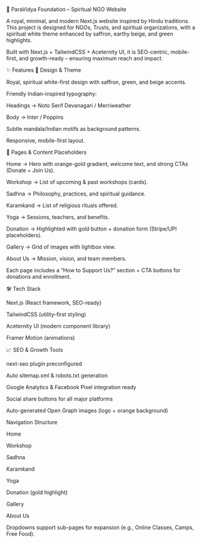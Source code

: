 🌼 ParaVidya Foundation – Spiritual NGO Website

A royal, minimal, and modern Next.js website inspired by Hindu traditions.
This project is designed for NGOs, Trusts, and spiritual organizations, with a spiritual white theme enhanced by saffron, earthy beige, and green highlights.

Built with Next.js + TailwindCSS + Aceternity UI, it is SEO-centric, mobile-first, and growth-ready – ensuring maximum reach and impact.

✨ Features
🎨 Design & Theme

Royal, spiritual white-first design with saffron, green, and beige accents.

Friendly Indian-inspired typography:

Headings → Noto Serif Devanagari / Merriweather

Body → Inter / Poppins

Subtle mandala/Indian motifs as background patterns.

Responsive, mobile-first layout.

📂 Pages & Content Placeholders

Home → Hero with orange-gold gradient, welcome text, and strong CTAs (Donate + Join Us).

Workshop → List of upcoming & past workshops (cards).

Sadhna → Philosophy, practices, and spiritual guidance.

Karamkand → List of religious rituals offered.

Yoga → Sessions, teachers, and benefits.

Donation → Highlighted with gold button + donation form (Stripe/UPI placeholders).

Gallery → Grid of images with lightbox view.

About Us → Mission, vision, and team members.

Each page includes a “How to Support Us?” section + CTA buttons for donations and enrollment.

🛠️ Tech Stack

Next.js (React framework, SEO-ready)

TailwindCSS (utility-first styling)

Aceternity UI (modern component library)

Framer Motion (animations)

📈 SEO & Growth Tools

next-seo plugin preconfigured

Auto sitemap.xml & robots.txt generation

Google Analytics & Facebook Pixel integration ready

Social share buttons for all major platforms

Auto-generated Open Graph images (logo + orange background)

Navigation Structure

Home

Workshop

Sadhna

Karamkand

Yoga

Donation (gold highlight)

Gallery

About Us

Dropdowns support sub-pages for expansion (e.g., Online Classes, Camps, Free Food).